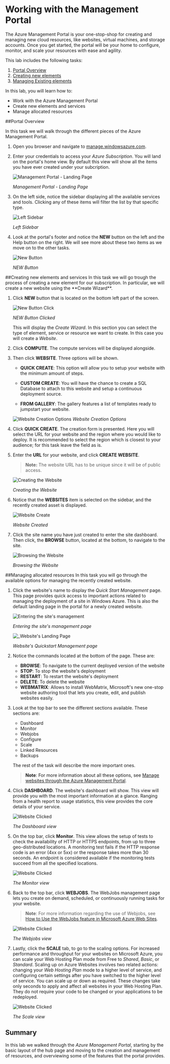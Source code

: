 ﻿Working with the Management Portal
========================================

The Azure Management Portal is your one-stop-shop for creating and managing new cloud resources, like websites, virtual machines, and storage accounts. Once you get started, the portal will be your home to configure, monitor, and scale your resources with ease and agility.

This lab includes the following tasks:

1. [Portal Overview](#Task1)
1. [Creating new elements](#Task2)
1. [Managing Existing elements](#Task3)

In this lab, you will learn how to:

- Work with the Azure Management Portal
- Create new elements and services
- Manage allocated resources

<a name="Task1" />
##Portal Overview

In this task we will walk through the different pieces of the Azure Management Portal.

1. Open you browser and navigate to [manage.windowsazure.com](manage.windowsazure.com).
2. Enter your credentials to access your _Azure Subscription_. You will land on the portal's home view. By default this view will show all the items you have ever created under your subcription.

	![Management Portal - Landing Page](images/portal-landing-page.png?raw=true)

	_Management Portal - Landing Page_

3. On the left side, notice the sidebar displaying all the available services and tools. Clicking any of these items will filter the list by that specific type.

	![Left Sidebar](images/portal-left-sidebar.png?raw=true)

	_Left Sidebar_

4. Look at the portal's footer and notice the **NEW** button on the left and the Help button on the right. We will see more about these two items as we move on to the other tasks.

	![New Button](images/portal-new-button.png?raw=true)

	_NEW Button_

<a name="Task2" />
##Creating new elements and services
In this task we will go trough the process of creating a new element for our subscription. In particular, we will create a new website using the **Create Wizard**.

1. Click **NEW** button that is located on the bottom left part of the screen.

	![New Button Click](images/new-button-clicked.png?raw=true)

	_NEW Button Clicked_

	This will display the _Create Wizard_. In this section you can select the type of element, service or resource we want to create. In this case you will create a _Website_.

2. Click **COMPUTE**. The compute services will be displayed alongside.
3. Then click **WEBSITE**. Three options will be shown.

	- **QUICK CREATE**: This option will allow you to setup your website with the minimum amount of steps.

	- **CUSTOM CREATE**: You will have the chance to create a SQL Database to attach to this website and setup a continuous deployment source.

	- **FROM GALLERY**: The gallery features a list of templates ready to jumpstart your website.

	![Website Creation Options](images/create-flow.png?raw=true)
	_Website Creation Options_

4. Click **QUICK CREATE**. The creation form is presented. Here you will select the URL for your website and the region where you would like to deploy. It is recommended to select the region which is closest to your audience; for this task leave the field as is.

5. Enter the **URL** for your website, and click **CREATE WEBSITE**.

	> **Note:** The website URL has to be unique since it will be of public access.


	![Creating the Website](images/create-flow-quick-create-clicked.png?raw=true)

	_Creating the Website_

6. Notice that the **WEBSITES** item is selected on the sidebar, and the recently created asset is displayed.

	![Website Create](images/website-listing.png?raw=true)

	_Website Created_
	
7. Click the site name you have just created to enter the site dashboard. Then click, the **BROWSE** button, located at the bottom, to navigate to the site.

	![Browsing the Website](images/browsing-the-website.png?raw=true)

	_Browsing the Website_
	
<a name="Task3" />
##Managing allocated resources
In this task you will go through the available options for managing the recently created website.

1. Click the website's name to display the _Quick Start Management_ page. This page provides quick access to important actions related to managing the deployment of a site in Windows Azure. This is also the default landing page in the portal for a newly created website.

	![Entering the site's management](images/website-clicked.png?raw=true)

	_Entering the site's management page_

    ![_Website's Landing Page](images/website-quickstart.png?raw=true)

    _Website's Quickstart Management page_

2. Notice the commands located at the bottom of the page. These are:

    - **BROWSE**: To navigate to the current deployed version of the website
    - **STOP**: To stop the website's deployment
    - **RESTART**: To restart the website's deployment
    - **DELETE**: To delete the website
    - **WEBMATRIX**: Allows to install WebMatrix, Microsoft's new one-stop website authoring tool that lets you create, edit, and publish websites easily.

3. Look at the top bar to see the different sections available. These sections are:

    - Dashboard
	- Monitor
	- Webjobs
    - Configure
    - Scale
    - Linked Resources
    - Backups

	The rest of the task will describe the more important ones.
  
	> **Note**: For more information about all these options, see [Manage websites through the Azure Management Portal](http://azure.microsoft.com/en-us/documentation/articles/web-sites-manage/).
    
4. Click **DASHBOARD**. The website's dashboard will show. This view will provide you with the most important information at a glance. Ranging from a health report to usage statistics, this view provides the core details of your service.

	![Website Clicked](images/website-dashboard-view.png?raw=true)

	_The Dashboard view_
    
5. On the top bar, click **Monitor**. This view allows the setup of tests to check the availability of HTTP or HTTPS endpoints, from up to three geo-distributed locations. A monitoring test fails if the HTTP response code is an error (4xx or 5xx) or the response takes more than 30 seconds. An endpoint is considered available if the monitoring tests succeed from all the specified locations.

	![Website Clicked](images/website-monitor-view.png?raw=true)

	_The Monitor view_
    
6. Back to the top bar, click **WEBJOBS**. The WebJobs management page lets you create on demand, scheduled, or continuously running tasks for your website.

	> **Note**: For more information regarding the use of Webjobs, see [How to Use the WebJobs feature in Microsoft Azure Web Sites](http://azure.microsoft.com/en-us/documentation/articles/web-sites-create-web-jobs/).
    
    ![Website Clicked](images/website-webjobs-view.png?raw=true)

	_The Webjobs view_
    
7. Lastly, click the **SCALE** tab, to go to the scaling options. For increased performance and throughput for your websites on Microsoft Azure, you can scale your Web Hosting Plan mode from Free to _Shared_, _Basic_, or _Standard_. Scaling up on Azure Websites involves two related actions: changing your _Web Hosting Plan_ mode to a higher level of service, and configuring certain settings after you have switched to the higher level of service. You can scale up or down as required. These changes take only seconds to apply and affect all websites in your Web Hosting Plan. They do not require your code to be changed or your applications to be redeployed.

    ![Website Clicked](images/website-scale-view.png?raw=true)

	_The Scale view_

## Summary
In this lab we walked through the _Azure Management Portal_, starting by the basic layout of the hub page and moving to the creation and management of resources, and overviewing some of the features that the portal provides.
